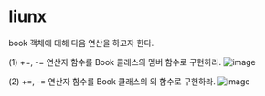 # liunx
book 객체에 대해 다음 연산을 하고자 한다.

(1) +=, -= 연산자 함수를 Book 클래스의 멤버 함수로 구현하라.
![image](https://github.com/user-attachments/assets/16499341-ad46-477a-b719-98d84ec59452)

(2)  +=, -= 연산자 함수를 Book 클래스의 외 함수로 구현하라.
![image](https://github.com/user-attachments/assets/0e1e76bb-aa67-49e7-bb03-63ba384d4c9d)
